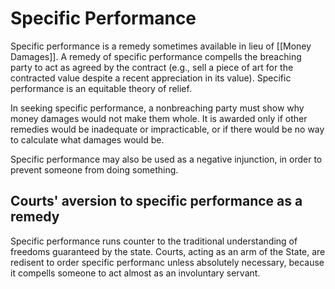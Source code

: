 # Specific Performance
Specific performance is a remedy sometimes available in lieu of [[Money Damages]]. A remedy of specific performance compells the breaching party to act as agreed by the contract (e.g., sell a piece of art for the contracted value despite a recent appreciation in its value). Specific performance is an equitable theory of relief.

In seeking specific performance, a nonbreaching party must show why money damages would not make them whole. It is awarded only if other remedies would be inadequate or impracticable, or if there would be no way to calculate what damages would be.

Specific performance may also be used as a negative injunction, in order to prevent someone from doing something.

## Courts' aversion to specific performance as a remedy
Specific performance runs counter to the traditional understanding of freedoms guaranteed by the state. Courts, acting as an arm of the State, are redisent to order specific performanc unless absolutely necessary, because it compells someone to act almost as an involuntary servant.